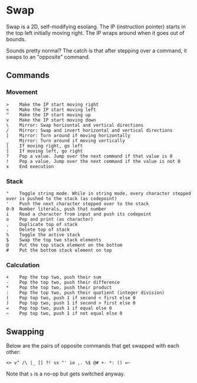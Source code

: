 # Swap

Swap is a 2D, self-modifying esolang. The IP (instruction pointer) starts in the top left initially moving right. The IP wraps around when it goes out of bounds.

Sounds pretty normal? The catch is that after stepping over a command, it swaps to an "opposite" command.

## Commands

### Movement

    >    Make the IP start moving right
    <    Make the IP start moving left
    ^    Make the IP start moving up
    v    Make the IP start moving down
    \    Mirror: Swap horizontal and vertical directions
    /    Mirror: Swap and invert horizontal and vertical directions
    |    Mirror: Turn around if moving horizontally
    _    Mirror: Turn around if moving vertically
    [    If moving right, go left
    ]    If moving left, go right
    ?    Pop a value. Jump over the next command if that value is 0
    !    Pop a value. Jump over the next command if the value is not 0
    x    End execution

### Stack

    "    Toggle string mode. While in string mode, every character stepped over is pushed to the stack (as codepoint)
    '    Push the next character stepped over to the stack
    0-9  Number literals, push that number
    i    Read a character from input and push its codepoint
    o    Pop and print (as character)
    ,    Duplicate top of stack
    .    Delete top of stack
    %    Toggle the active stack
    $    Swap the top two stack elements
    @    Put the top stack element on the bottom
    #    Put the bottom stack element on top

### Calculation

    +    Pop the top two, push their sum
    -    Pop the top two, push their difference
    *    Pop the top two, push their product
    :    Pop the top two, push their quotient (integer division)
    (    Pop top two, push 1 if second < first else 0
    )    Pop top two, push 1 if second > first else 0
    =    Pop top two, push 1 if equal else 0
    ~    Pop top two, push 1 if not equal else 0

## Swapping

Below are the pairs of opposite commands that get swapped with each other:

    <> v^ /\ |_ [] ?! sx "' io ,. %$ @# +- *: () =~
    
Note that `s` is a no-op but gets switched anyway.

